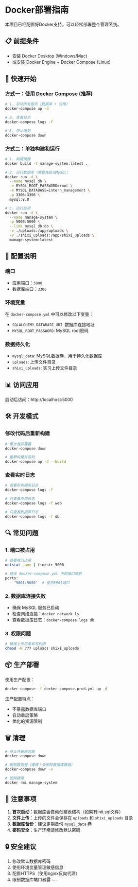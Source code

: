 # Docker部署指南

本项目已经配置好Docker支持，可以轻松部署整个管理系统。

## 📋 前提条件

- 安装 Docker Desktop (Windows/Mac)
- 或安装 Docker Engine + Docker Compose (Linux)

## 🚀 快速开始

### 方式一：使用 Docker Compose (推荐)

```bash
# 1. 启动所有服务（数据库 + 应用）
docker-compose up -d

# 2. 查看日志
docker-compose logs -f

# 3. 停止服务
docker-compose down
```

### 方式二：单独构建和运行

```bash
# 1. 构建镜像
docker build -t manage-system:latest .

# 2. 运行数据库（需要先启动MySQL）
docker run -d \
  --name mysql_db \
  -e MYSQL_ROOT_PASSWORD=root \
  -e MYSQL_DATABASE=intern_management \
  -p 3306:3306 \
  mysql:8.0

# 3. 运行应用
docker run -d \
  --name manage-system \
  -p 5000:5000 \
  --link mysql_db:db \
  -v ./uploads:/app/uploads \
  -v ./shixi_uploads:/app/shixi_uploads \
  manage-system:latest
```

## 🔧 配置说明

### 端口
- 应用端口：`5000`
- 数据库端口：`3306`

### 环境变量
在 `docker-compose.yml` 中可以修改以下变量：
- `SQLALCHEMY_DATABASE_URI`: 数据库连接地址
- `MYSQL_ROOT_PASSWORD`: MySQL root密码

### 数据持久化
- `mysql_data`: MySQL数据卷，用于持久化数据库
- `uploads`: 上传文件目录
- `shixi_uploads`: 实习上传文件目录

## 📊 访问应用

启动后访问：http://localhost:5000

## 🛠️ 开发模式

### 修改代码后重新构建

```bash
# 停止当前容器
docker-compose down

# 重新构建并启动
docker-compose up -d --build
```

### 查看实时日志

```bash
# 查看所有服务日志
docker-compose logs -f

# 只查看应用日志
docker-compose logs -f web

# 只查看数据库日志
docker-compose logs -f db
```

## 🔍 常见问题

### 1. 端口被占用
```bash
# 查看端口占用
netstat -ano | findstr 5000

# 修改 docker-compose.yml 中的端口映射
ports:
  - "5001:5000"  # 使用5001端口
```

### 2. 数据库连接失败
- 确保 MySQL 服务已启动
- 检查网络连接：`docker network ls`
- 查看数据库日志：`docker-compose logs db`

### 3. 权限问题
```bash
# 确保上传目录有写权限
chmod -R 777 uploads shixi_uploads
```

## 📦 生产部署

使用生产配置：

```bash
docker-compose -f docker-compose.prod.yml up -d
```

生产配置特点：
- 不暴露数据库端口
- 自动重启策略
- 优化的资源限制

## 🗑️ 清理

```bash
# 停止并删除容器
docker-compose down

# 删除数据卷（谨慎！会删除数据库数据）
docker-compose down -v

# 删除镜像
docker rmi manage-system
```

## 📝 注意事项

1. **首次启动**：数据库会自动创建表结构（如果有init.sql文件）
2. **文件上传**：上传的文件会保存在 `uploads` 和 `shixi_uploads` 目录
3. **数据库备份**：建议定期备份 `mysql_data` 卷
4. **密码安全**：生产环境请修改默认密码

## 🔒 安全建议

1. 修改默认数据库密码
2. 使用环境变量管理敏感信息
3. 配置HTTPS（使用nginx反向代理）
4. 限制数据库端口暴露   .....

